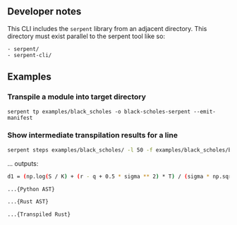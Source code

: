## Developer notes
This CLI includes the `serpent` library from an adjacent directory. This directory must exist
parallel to the serpent tool like so:
```
- serpent/
- serpent-cli/
```

## Examples
### Transpile a module into target directory
`serpent tp examples/black_scholes -o black-scholes-serpent --emit-manifest`

### Show intermediate transpilation results for a line
```sh
serpent steps examples/black_scholes/ -l 50 -f examples/black_scholes/black_scholes_dp.py
```

... outputs:

```sh
d1 = (np.log(S / K) + (r - q + 0.5 * sigma ** 2) * T) / (sigma * np.sqrt(T))

...{Python AST}

...{Rust AST}

...{Transpiled Rust}
```
